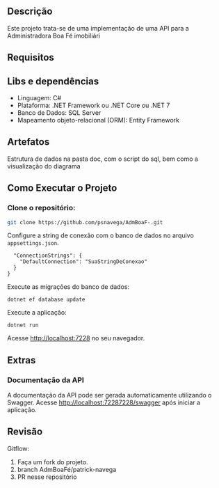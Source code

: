 ## Descrição

Este projeto trata-se de uma implementação de uma API para a Administradora Boa Fé imobiliári

## Requisitos
## Libs e dependências

<ul>
    <li>Linguagem: C#</li>
    <li>Plataforma: .NET Framework ou .NET Core ou .NET 7</li>
    <li>Banco de Dados: SQL Server</li>
    <li>Mapeamento objeto-relacional (ORM): Entity Framework</li>
</ul>


## Artefatos

Estrutura de dados na pasta doc, com o script do sql, bem como a visualização do diagrama

## Como Executar o Projeto ##

### Clone o repositório: ###
        
```bash
git clone https://github.com/psnavega/AdmBoaF-.git
```
Configure a string de conexão com o banco de dados no arquivo <code>appsettings.json</code>.</li>
```{
  "ConnectionStrings": {
    "DefaultConnection": "SuaStringDeConexao"
  }
}
```
Execute as migrações do banco de dados:

```
dotnet ef database update
```
Execute a aplicação:
```
dotnet run
```
Acesse <a href="http://localhost:7228">http://localhost:7228</a> no seu navegador.

## Extras ##

### Documentação da API ###

A documentação da API pode ser gerada automaticamente utilizando o Swagger. Acesse <a href="http://localhost:7228/swagger">http://localhost:72287228/swagger</a> após iniciar a aplicação.</p>

## Revisão ##

Gitflow:
    <ol>
        <li>Faça um fork do projeto.</li>
        <li>branch AdmBoaFé/patrick-navega</li>
        <li>PR nesse repositório</li>
    </ol>
</body>